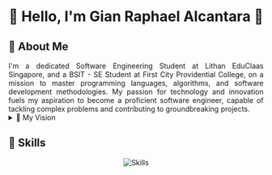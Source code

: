 
<div align="center">
  <h1>👋 Hello, I'm Gian Raphael Alcantara 👋</h1>
</div>

## 🚀 About Me
<div align="justify">
I'm a dedicated Software Engineering Student at Lithan EduClaas Singapore, and a BSIT - SE Student at First City Providential College, on a mission to master programming languages, algorithms, and software development methodologies. My passion for technology and innovation fuels my aspiration to become a proficient software engineer, capable of tackling complex problems and contributing to groundbreaking projects.
</div>
<details>
<summary>🌟 My Vision</summary>
<br>
My vision extends beyond mere academic excellence; I aim to leverage my skills to create impactful solutions that address real-world challenges, whether it's enhancing user experiences, optimizing system performance, or revolutionizing industries through cutting-edge software solutions.
</details>

## 💼 Skills

<div align="center">
  <p align="center">
    <img src="https://skillicons.dev/icons?i=html,css,js,react,tailwind,java,spring,php,laravel,bootstrap,mysql" alt="Skills" />
  </p>
</div>
